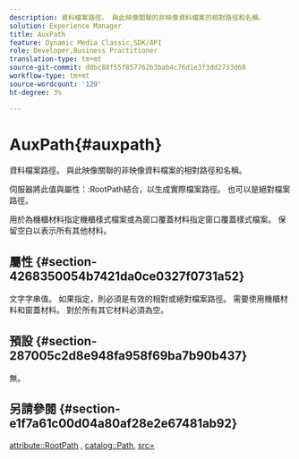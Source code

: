 ```yaml
---
description: 資料檔案路徑。 與此映像關聯的非映像資料檔案的相對路徑和名稱。
solution: Experience Manager
title: AuxPath
feature: Dynamic Media Classic,SDK/API
role: Developer,Business Practitioner
translation-type: tm+mt
source-git-commit: d0bc88f55f857762b3bab4c76d1e3f3dd2733d60
workflow-type: tm+mt
source-wordcount: '129'
ht-degree: 3%

---
```



# AuxPath{#auxpath}

資料檔案路徑。 與此映像關聯的非映像資料檔案的相對路徑和名稱。

伺服器將此值與屬性：:RootPath結合，以生成實際檔案路徑。 也可以是絕對檔案路徑。

用於為機櫃材料指定機櫃樣式檔案或為窗口覆蓋材料指定窗口覆蓋樣式檔案。 保留空白以表示所有其他材料。

## 屬性 {#section-4268350054b7421da0ce0327f0731a52}

文字字串值。 如果指定，則必須是有效的相對或絕對檔案路徑。 需要使用機櫃材料和窗蓋材料。 對於所有其它材料必須為空。

## 預設 {#section-287005c2d8e948fa958f69ba7b90b437}

無。

## 另請參閱 {#section-e1f7a61c00d04a80af28e2e67481ab92}

[attribute::RootPath](../../../../../ir-api/material-cat/image-rendering-api-ref/c-ir-material-catalog/c-ir-attributes-reference/r-ir-rootpath.md#reference-a4d7c96b62e14fcbad1740c702f160f3) ,  [catalog::Path](../../../../../ir-api/material-cat/image-rendering-api-ref/c-ir-material-catalog/c-ir-material-data-reference/r-ir-path.md#reference-59ebb624250a4965ad1737578a2ab590), [src=](../../../../../ir-api/http-protocol/image-rendering-api-ref/c-ir-http-protocol-ref/c-ir-http-protocol-command-reference/r-ir-src.md#reference-62c98abad22149d68d405ed6aaff8272)
